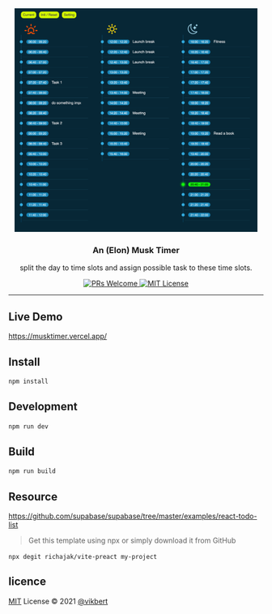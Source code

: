 <div align="center">
  <img src="docs/logo.png" width="480px" alt="musktimer" />
  <h3>An (Elon) Musk Timer</h3>
  <p>split the day to time slots and assign possible task to these time slots.</p>
  
  <p>
    <a href="#">
      <img src="https://img.shields.io/badge/PRs-Welcome-brightgreen.svg?style=flat-square" alt="PRs Welcome">
    </a>
    <a href="#">
      <img src="https://img.shields.io/badge/License-MIT-brightgreen.svg?style=flat-square" alt="MIT License">
    </a>
  </p>
</div>

---

## Live Demo
<https://musktimer.vercel.app/>

## Install
```bash
npm install 
```


## Development
```bash
npm run dev 
```

## Build
```bash
npm run build 
```

## Resource

<https://github.com/supabase/supabase/tree/master/examples/react-todo-list>



> Get this template using npx or simply download it from GitHub  

`npx degit richajak/vite-preact my-project`



## licence

[MIT](./LICENSE) License © 2021 [@vikbert](https://vikbert.github.io/)
